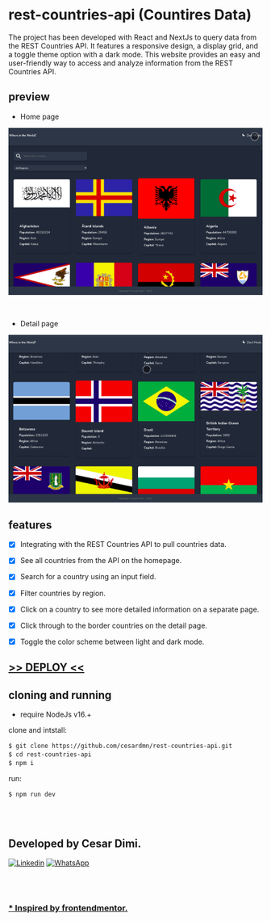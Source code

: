 # rest-countries-api (Countires Data)

<p> The project has been developed with React and NextJs to query data from the REST Countries API. It features a responsive design, a display grid, and a toggle theme option with a dark mode. This website provides an easy and user-friendly way to access and analyze information from the REST Countries API.</p>

## preview
- Home page

![home preview](./public/preview_home.gif)

<br>

- Detail page

![home preview](./public/preview_detail.gif)

## features
- [x] Integrating with the REST Countries API to pull countries data.
- [x] See all countries from the API on the homepage.
- [x] Search for a country using an input field.
- [x] Filter countries by region.
- [x] Click on a country to see more detailed information on a separate page.
- [x] Click through to the border countries on the detail page.
- [x] Toggle the color scheme between light and dark mode.


## [>>  DEPLOY  <<](https://rest-countries-api-cesardmn.vercel.app/)


## cloning and running 

- require NodeJs v16.+

clone and intstall:
```bash
$ git clone https://github.com/cesardmn/rest-countries-api.git
$ cd rest-countries-api
$ npm i
```

run:
```bash
$ npm run dev
```

<br>
<br>

## Developed by Cesar Dimi.
[![Linkedin](https://img.shields.io/badge/LinkedIn-0077B5?style=for-the-badge&logo=linkedin&logoColor=white)](https://www.linkedin.com/in/cesardmn/)
[![WhatsApp](https://img.shields.io/badge/WhatsApp-25D366?style=for-the-badge&logo=whatsapp&logoColor=white)](https://wa.me/5521982399315)

<br>
<br>


### [ * Inspired by frontendmentor.](https://www.frontendmentor.io/challenges/rest-countries-api-with-color-theme-switcher-5cacc469fec04111f7b848ca)
